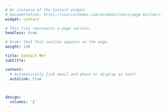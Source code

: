 ```yaml
---
# An instance of the Contact widget.
# Documentation: https://sourcethemes.com/academic/docs/page-builder/
widget: contact

# This file represents a page section.
headless: true

# Order that this section appears on the page.
weight: 130

title: Contact Me!
subtitle:

content:
  # Automatically link email and phone or display as text?
  autolink: true
  

  
design:
  columns: '2'
---
```

